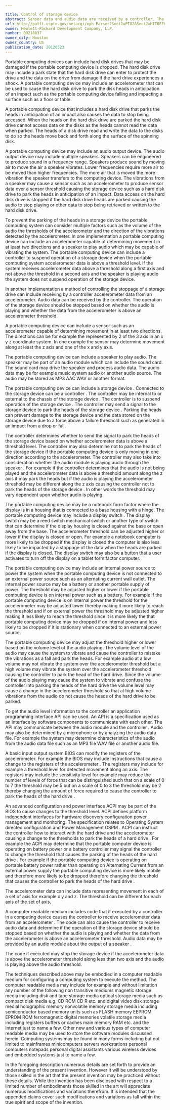 ```yaml
---

title: Control of storage device
abstract: Sensor data and audio data are received by a controller. The controller determines if the audio data is above a threshold level. The controller also determines if the sensor data is above a threshold level. The controller can suspend operation of a hard drive based on the data being above or below the threshold level.
url: http://patft.uspto.gov/netacgi/nph-Parser?Sect1=PTO2&Sect2=HITOFF&p=1&u=%2Fnetahtml%2FPTO%2Fsearch-adv.htm&r=1&f=G&l=50&d=PALL&S1=09218837&OS=09218837&RS=09218837
owner: Hewlett-Packard Development Company, L.P.
number: 09218837
owner_city: Houston
owner_country: US
publication_date: 20120523
---
```

Portable computing devices can include hard disk drives that may be damaged if the portable computing device is dropped. The hard disk drive may include a park state that the hard disk drive can enter to protect the drive and the data on the drive from damage if the hard drive experiences a shock. A portable computing device may include an accelerometer that can be used to cause the hard disk drive to park the disk heads in anticipation of an impact such as the portable computing device falling and impacting a surface such as a floor or table.

A portable computing device that includes a hard disk drive that parks the heads in anticipation of an impact also causes the data to stop being accessed. When the heads on the hard disk drive are parked the hard disk drive cannot access data on the disks as the heads cannot read the data when parked. The heads of a disk drive read and write the data to the disks to do so the heads move back and forth along the surface of the spinning disk.

A portable computing device may include an audio output device. The audio output device may include multiple speakers. Speakers can be engineered to produce sound in a frequency range. Speakers produce sound by moving air to move the air a speaker vibrates. Lower frequencies require more air to be moved than higher frequencies. The more air that is moved the more vibration the speaker transfers to the computing device. The vibrations from a speaker may cause a sensor such as an accelerometer to produce sensor data over a sensor threshold causing the storage device such as a hard disk drive to park the heads in anticipation of an impact. Data access on the hard disk drive is stopped if the hard disk drive heads are parked causing the audio to stop playing or other data to stop being retrieved or written to the hard disk drive.

To prevent the parking of the heads in a storage device the portable computing system can consider multiple factors such as the volume of the audio the thresholds of the accelerometer and the direction of the vibrations detected by the accelerometer. In one implementation a portable computing device can include an accelerometer capable of determining movement in at least two directions and a speaker to play audio which may be capable of vibrating the system. The portable computing device can include a controller to suspend operation of a storage device when the portable computing system accelerometer data is above a threshold level. If the system receives accelerometer data above a threshold along a first axis and not above the threshold in a second axis and the speaker is playing audio the system does not suspend operation of the storage device.

In another implementation a method of controlling the stoppage of a storage drive can include receiving by a controller accelerometer data from an accelerometer. Audio data can be received by the controller. The operation of the storage device should be stopped based on whether the audio is playing and whether the data from the accelerometer is above an accelerometer threshold.

A portable computing device can include a sensor such as an accelerometer capable of determining movement in at least two directions. The directions can be for example the represented by 2 of the 3 axis in an x y z coordinate system. In one example the sensor may determine movement along at least the z axis and one of the x and y axis.

The portable computing device can include a speaker to play audio. The speaker may be part of an audio module which can include the sound card. The sound card may drive the speaker and process audio data. The audio data may be for example music system audio or another audio source. The audio may be stored as MP3 AAC WAV or another format.

The portable computing device can include a storage device . Connected to the storage device can be a controller . The controller may be internal to or external to the chassis of the storage device . The controller is to suspend operation of the storage device . The controller may send a signal to the storage device to park the heads of the storage device . Parking the heads can prevent damage to the storage device and the data stored on the storage device due to a force above a failure threshold such as generated in an impact from a drop or fall.

The controller determines whether to send the signal to park the heads of the storage device based on whether accelerometer data is above a threshold level. The controller may also determine not to park the heads of the storage device if the portable computing device is only moving in one direction according to the accelerometer. The controller may also take into consideration whether the audio module is playing audio through the speaker . For example if the controller determines that the audio is not being played and the accelerometer data is above a threshold amount along the z axis it may park the heads but if the audio is playing the accelerometer threshold may be different along the z axis causing the controller not to park the heads of the storage device . In other words the threshold may vary dependent upon whether audio is playing.

The portable computing device may be a notebook form factor where the display is in a housing that is connected to a base housing with a hinge. The portable computing device may include a display switch . The display switch may be a reed switch mechanical switch or another type of switch that can determine if the display housing is closed against the base or open away from the base. The accelerometer threshold can be adjusted higher or lower if the display is closed or open. For example a notebook computer is more likely to be dropped if the display is closed the computer is also less likely to be impacted by a stoppage of the data when the heads are parked if the display is closed. The display switch may also be a button that a user activates to turn off the display on a tablet form factor computer.

The portable computing device may include an internal power source to power the system when the portable computing device is not connected to an external power source such as an alternating current wall outlet. The internal power source may be a battery or another portable supply of power. The threshold may be adjusted higher or lower if the portable computing device is on internal power such as a battery. For example if the portable computing device is on internal power the threshold for the accelerometer may be adjusted lower thereby making it more likely to reach the threshold and if on external power the threshold may be adjusted higher making it less likely to reach the threshold since it is more likely the that portable computing device may be dropped if on internal power and less likely to be dropped if it is stationary when connected to an external power source.

The portable computing device may adjust the threshold higher or lower based on the volume level of the audio playing. The volume level of the audio may cause the system to vibrate and cause the controller to mistake the vibrations as a fall and park the heads. For example audio at a low volume may not vibrate the system over the accelerometer threshold but a high volume may vibrate the system over the accelerometer threshold causing the controller to park the head of the hard drive. Since the volume of the audio playing may cause the system to vibrate and confuse the controller into parking the heads of the hard drive the volume level may cause a change in the accelerometer threshold so that at high volume vibrations from the audio do not cause the heads of the hard drive to be parked.

To get the audio level information to the controller an application programming interface API can be used. An API is a specification used as an interface by software components to communicate with each other. The API may communicate between the audio module and the controller . Audio may also be determined by a microphone or by analyzing the audio data file. For example the system may determine characteristics of the audio from the audio data file such as an MP3 file WAV file or another audio file.

A basic input output system BIOS can modify the registers of the accelerometer. For example the BIOS may include instructions that cause a change to the registers of the accelerometer . The registers may include for example a threshold level for detected movement along an axis. The registers may include the sensitivity level for example may reduce the number of levels of force that can be distinguished such that on a scale of 0 to 7 the threshold may be 5 but on a scale of 0 to 3 the threshold may be 2 thereby changing the amount of force required to cause the controller to park the heads of the hard drive .

An advanced configuration and power interface ACPI may be part of the BIOS to cause changes to the threshold level. ACPI defines platform independent interfaces for hardware discovery configuration power management and monitoring. The specification relates to Operating System directed configuration and Power Management OSPM . ACPI can instruct the controller how to interact with the hard drive and the accelerometer causing a change to the thresholds to park the heads of a hard drive . For example the ACPI may determine that the portable computer device is operating on battery power or a battery controller may signal the controller to change the threshold that causes the parking of the heads of the hard drive . For example if the portable computing device is operating on portable battery power rather than operating on Alternating Current from an external power supply the portable computing device is more likely mobile and therefore more likely to be dropped therefore changing the threshold that causes the controller to park the heads of the hard drive .

The accelerometer data can include data representing movement in each of a set of axis for example x y and z. The threshold can be different for each axis of the set of axis.

A computer readable medium includes code that if executed by a controller in a computing device causes the controller to receive accelerometer data from an accelerometer . The code can also cause the controller to receive audio data and determine if the operation of the storage device should be stopped based on whether the audio is playing and whether the data from the accelerometer is above an accelerometer threshold. Audio data may be provided by an audio module about the output of a speaker .

The code if executed may stop the storage device if the accelerometer data is above the accelerometer threshold along less than two axis and the audio is playing above the audio threshold.

The techniques described above may be embodied in a computer readable medium for configuring a computing system to execute the method. The computer readable media may include for example and without limitation any number of the following non transitive mediums magnetic storage media including disk and tape storage media optical storage media such as compact disk media e.g. CD ROM CD R etc. and digital video disk storage medial holographic memory nonvolatile memory storage media including semiconductor based memory units such as FLASH memory EEPROM EPROM ROM ferromagnetic digital memories volatile storage media including registers buffers or caches main memory RAM etc. and the Internet just to name a few. Other new and various types of computer readable media may be used to store the software modules discussed herein. Computing systems may be found in many forms including but not limited to mainframes minicomputers servers workstations personal computers notepads personal digital assistants various wireless devices and embedded systems just to name a few.

In the foregoing description numerous details are set forth to provide an understanding of the present invention. However it will be understood by those skilled in the art that the present invention may be practiced without these details. While the invention has been disclosed with respect to a limited number of embodiments those skilled in the art will appreciate numerous modifications and variations therefrom. It is intended that the appended claims cover such modifications and variations as fall within the true spirit and scope of the invention.

